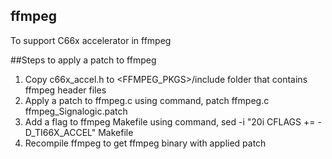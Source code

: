 ## ffmpeg
To support C66x accelerator in ffmpeg

##Steps to apply a patch to ffmpeg
1. Copy c66x_accel.h to <FFMPEG_PKGS>/include folder that contains ffmpeg header files
2. Apply a patch to ffmpeg.c using command,
   <enter>patch ffmpeg.c ffmpeg_Signalogic.patch
3. Add a flag to ffmpeg Makefile using command,
   <enter>sed -i "20i CFLAGS += -D_TI66X_ACCEL" Makefile
4. Recompile ffmpeg to get ffmpeg binary with applied patch
